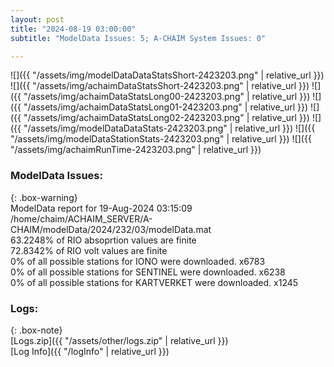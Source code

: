 ```yaml
---
layout: post
title: "2024-08-19 03:00:00"
subtitle: "ModelData Issues: 5; A-CHAIM System Issues: 0"

---
```


![]({{ "/assets/img/modelDataDataStatsShort-2423203.png" | relative_url }})
![]({{ "/assets/img/achaimDataStatsShort-2423203.png" | relative_url }})
![]({{ "/assets/img/achaimDataStatsLong00-2423203.png" | relative_url }})
![]({{ "/assets/img/achaimDataStatsLong01-2423203.png" | relative_url }})
![]({{ "/assets/img/achaimDataStatsLong02-2423203.png" | relative_url }})
![]({{ "/assets/img/modelDataDataStats-2423203.png" | relative_url }})
![]({{ "/assets/img/modelDataStationStats-2423203.png" | relative_url }})
![]({{ "/assets/img/achaimRunTime-2423203.png" | relative_url }})


### ModelData Issues:  
  
{: .box-warning}  
 ModelData report for 19-Aug-2024 03:15:09   
 /home/chaim/ACHAIM_SERVER/A-CHAIM/modelData/2024/232/03/modelData.mat   
 63.2248% of RIO absoprtion values are finite   
 72.8342% of RIO volt values are finite   
 0% of all possible stations for IONO were downloaded. x6783   
 0% of all possible stations for SENTINEL were downloaded. x6238   
 0% of all possible stations for KARTVERKET were downloaded. x1245   
  


### Logs:  
  
{: .box-note}  
[Logs.zip]({{ "/assets/other/logs.zip" | relative_url }})  
[Log Info]({{ "/logInfo" | relative_url }})  
